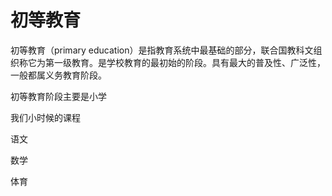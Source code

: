 # 初等教育



初等教育（primary education）是指教育系统中最基础的部分，联合国教科文组织称它为第一级教育。是学校教育的最初始的阶段。具有最大的普及性、广泛性，一般都属义务教育阶段。



初等教育阶段主要是小学


我们小时候的课程


 语文

 数学

 体育

 